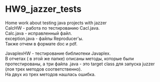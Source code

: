 # HW9_jazzer_tests
Home work about testing java projects with jazzer  
CalcHW - работа по тестированию Cacl.java.   
Calc.java - исправленный файл.  
exception.java - файлы Reproducer'ы.  
Также отчем в формате doc и pdf.   


JavaplexHW - тестирование библиотеки Javaplex.  
В отчетах ( в этой же папке) описаны методы, которые были протестированы, а три файла .java - это target class для запуска juzzer (лоя трех методов соответственно).   
На двух из трех методов нашлась ошибка.  
